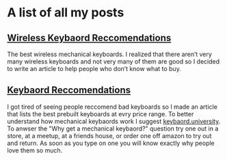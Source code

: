 # A list of all my posts 

## [Wireless Keybaord Reccomendations](https://h9839.github.io/test/kbw)

The best wireless mechanical keyboards. I realized that there aren’t very many wireless keyboards and not very many of them are good so I decided to write an article to help people who don’t know what to buy.


## [Keybaord Reccomendations](https://h9839.github.io/test/kb)

I got tired of seeing people reccomend bad keyboards so I made an article that lists the best prebuilt keyboards at evry price range. To better understand how mechanical keybaords work I suggest [keybaord.university](keybaord.university). To anwser the "Why get a mechanical keybaord?" question try one out in a store, at a meetup, at a friends house, or order one off amazon to try out and return. As soon as you type on one you will know exactly why people love them so much. 

